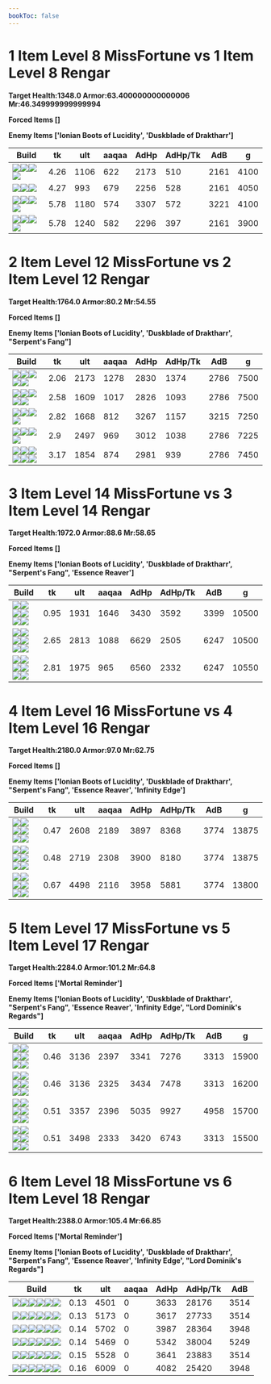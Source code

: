 ```yaml
---
bookToc: false
---
```


# 1 Item Level 8 MissFortune vs 1 Item Level 8 Rengar

**Target Health:1348.0 Armor:63.400000000000006 Mr:46.349999999999994**


**Forced Items []**


**Enemy Items ['Ionian Boots of Lucidity', 'Duskblade of Draktharr']**




Build | tk | ult | aaqaa | AdHp | AdHp/Tk | AdB | g
-|-|-|-|-|-|-|-
![](/item/6672.png)![](/item/1001.png)![](/item/1055.png)![](/item/1036.png)|4.26|1106|622|2173|510|2161|4100
![](/item/3153.png)![](/item/1001.png)![](/item/1055.png)|4.27|993|679|2256|528|2161|4050
![](/item/6673.png)![](/item/1001.png)![](/item/1055.png)![](/item/1036.png)|5.78|1180|574|3307|572|3221|4100
![](/item/3156.png)![](/item/1001.png)![](/item/1055.png)![](/item/1036.png)|5.78|1240|582|2296|397|2161|3900




























































# 2 Item Level 12 MissFortune vs 2 Item Level 12 Rengar

**Target Health:1764.0 Armor:80.2 Mr:54.55**


**Forced Items []**


**Enemy Items ['Ionian Boots of Lucidity', 'Duskblade of Draktharr', "Serpent's Fang"]**




Build | tk | ult | aaqaa | AdHp | AdHp/Tk | AdB | g
-|-|-|-|-|-|-|-
![](/item/6676.png)![](/item/6671.png)![](/item/1001.png)![](/item/1055.png)![](/item/1036.png)|2.06|2173|1278|2830|1374|2786|7500
![](/item/3091.png)![](/item/3124.png)![](/item/1001.png)![](/item/1055.png)![](/item/1036.png)|2.58|1609|1017|2826|1093|2786|7500
![](/item/3091.png)![](/item/6631.png)![](/item/1001.png)![](/item/1055.png)|2.82|1668|812|3267|1157|3215|7250
![](/item/3156.png)![](/item/3142.png)![](/item/1055.png)![](/item/1037.png)|2.9|2497|969|3012|1038|2786|7225
![](/item/3156.png)![](/item/3091.png)![](/item/1001.png)![](/item/1055.png)![](/item/1036.png)![](/item/1036.png)|3.17|1854|874|2981|939|2786|7450




























































# 3 Item Level 14 MissFortune vs 3 Item Level 14 Rengar

**Target Health:1972.0 Armor:88.6 Mr:58.65**


**Forced Items []**


**Enemy Items ['Ionian Boots of Lucidity', 'Duskblade of Draktharr', "Serpent's Fang", 'Essence Reaver']**




Build | tk | ult | aaqaa | AdHp | AdHp/Tk | AdB | g
-|-|-|-|-|-|-|-
![](/item/3091.png)![](/item/3124.png)![](/item/6672.png)![](/item/1001.png)![](/item/1055.png)![](/item/1036.png)|0.95|1931|1646|3430|3592|3399|10500
![](/item/3156.png)![](/item/3142.png)![](/item/8001.png)![](/item/1055.png)![](/item/1038.png)![](/item/1036.png)|2.65|2813|1088|6629|2505|6247|10500
![](/item/3156.png)![](/item/3091.png)![](/item/8001.png)![](/item/1001.png)![](/item/1055.png)![](/item/1038.png)|2.81|1975|965|6560|2332|6247|10550




























































# 4 Item Level 16 MissFortune vs 4 Item Level 16 Rengar

**Target Health:2180.0 Armor:97.0 Mr:62.75**


**Forced Items []**


**Enemy Items ['Ionian Boots of Lucidity', 'Duskblade of Draktharr', "Serpent's Fang", 'Essence Reaver', 'Infinity Edge']**




Build | tk | ult | aaqaa | AdHp | AdHp/Tk | AdB | g
-|-|-|-|-|-|-|-
![](/item/6672.png)![](/item/3115.png)![](/item/3153.png)![](/item/3124.png)![](/item/1001.png)![](/item/1037.png)|0.47|2608|2189|3897|8368|3774|13875
![](/item/3091.png)![](/item/3124.png)![](/item/6672.png)![](/item/3153.png)![](/item/1001.png)![](/item/1037.png)|0.48|2719|2308|3900|8180|3774|13875
![](/item/6676.png)![](/item/6671.png)![](/item/3033.png)![](/item/3156.png)![](/item/1001.png)![](/item/1038.png)|0.67|4498|2116|3958|5881|3774|13800




























































# 5 Item Level 17 MissFortune vs 5 Item Level 17 Rengar

**Target Health:2284.0 Armor:101.2 Mr:64.8**


**Forced Items ['Mortal Reminder']**


**Enemy Items ['Ionian Boots of Lucidity', 'Duskblade of Draktharr', "Serpent's Fang", 'Essence Reaver', 'Infinity Edge', "Lord Dominik's Regards"]**




Build | tk | ult | aaqaa | AdHp | AdHp/Tk | AdB | g
-|-|-|-|-|-|-|-
![](/item/3091.png)![](/item/3124.png)![](/item/6672.png)![](/item/3033.png)![](/item/3115.png)![](/item/1001.png)|0.46|3136|2397|3341|7276|3313|15900
![](/item/3091.png)![](/item/3124.png)![](/item/3033.png)![](/item/3115.png)![](/item/3153.png)![](/item/1001.png)|0.46|3136|2325|3434|7478|3313|16200
![](/item/3091.png)![](/item/3124.png)![](/item/6672.png)![](/item/3033.png)![](/item/6673.png)![](/item/1001.png)|0.51|3357|2396|5035|9927|4958|15700
![](/item/3091.png)![](/item/3124.png)![](/item/6672.png)![](/item/3033.png)![](/item/3156.png)![](/item/1001.png)|0.51|3498|2333|3420|6743|3313|15500




























































# 6 Item Level 18 MissFortune vs 6 Item Level 18 Rengar

**Target Health:2388.0 Armor:105.4 Mr:66.85**


**Forced Items ['Mortal Reminder']**


**Enemy Items ['Ionian Boots of Lucidity', 'Duskblade of Draktharr', "Serpent's Fang", 'Essence Reaver', 'Infinity Edge', "Lord Dominik's Regards"]**




Build | tk | ult | aaqaa | AdHp | AdHp/Tk | AdB
-|-|-|-|-|-|-
![](/item/6672.png)![](/item/3094.png)![](/item/3033.png)![](/item/3153.png)![](/item/6676.png)![](/item/3124.png)|0.13|4501|0|3633|28176|3514
![](/item/6676.png)![](/item/6671.png)![](/item/3091.png)![](/item/3033.png)![](/item/3095.png)![](/item/3153.png)|0.13|5173|0|3617|27733|3514
![](/item/6676.png)![](/item/6671.png)![](/item/3091.png)![](/item/3033.png)![](/item/3095.png)![](/item/3814.png)|0.14|5702|0|3987|28364|3948
![](/item/6676.png)![](/item/6671.png)![](/item/3091.png)![](/item/3033.png)![](/item/3095.png)![](/item/6673.png)|0.14|5469|0|5342|38004|5249
![](/item/6676.png)![](/item/6671.png)![](/item/3033.png)![](/item/3156.png)![](/item/3094.png)![](/item/3095.png)|0.15|5528|0|3641|23883|3514
![](/item/6676.png)![](/item/6671.png)![](/item/3033.png)![](/item/3156.png)![](/item/3095.png)![](/item/3814.png)|0.16|6009|0|4082|25420|3948




























































